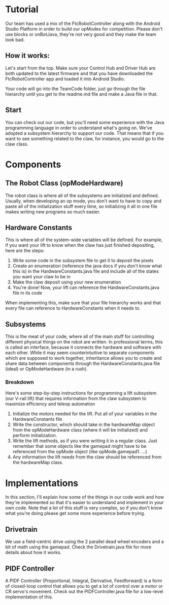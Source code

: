 # Tutorial

Our team has used a mix of the FtcRobotController along with the Android Studio Platform in order
to build our opModes for competition. Please don't use blocks or onBotJava, they're not very good
and they make the team look bad.

## How it works:

Let's start from the top. Make sure your Control Hub and Driver Hub are both updated to the latest 
firmware and that you have downloaded the FtcRobotController app and loaded it into Android Studio.

Your code will go into the TeamCode folder, just go through the file hierarchy until you get to the 
readme.md file and make a Java file in that. 

## Start

You can check out our code, but you'll need some experience with the Java programming language in
order to understand what's going on. We've adopted a subsystem hierarchy to support our code. That 
means that if you want to see something related to the claw, for instance, you would go to the claw
class. 

# Components

## The Robot Class (opModeHardware)

The robot class is where all of the subsystems are initialized and defined. Usually, when developing
an op mode, you don't want to have to copy and paste all of the initialization stuff every time,
so initializing it all in one file makes writing new programs so much easier.

## Hardware Constants

This is where all of the system-wide variables will be defined. For example, if you want your
lift to know when the claw has just finished depositing, here are the steps:

1. Write some code in the subsystem file to get it to deposit the pixels
2. Create an enumeration (reference the java docs if you don't know what this is) in the HardwareConstants.java file and include all of the states you want your claw to be in
3. Make the claw deposit using your new enumeration
4. You're done! Now, your lift can reference the HardwareConstants.java file in its code

When implementing this, make sure that your file hierarchy works and that every file can reference
to HardwareConstants when it needs to.

## Subsystems

This is the meat of your code, where all of the main stuff for controlling different physical
things on the robot are written. In professional terms, this is called an interface, because it 
connects the hardware and software with each other. While it may seem counterintuitive to separate
components which are supposed to work together, inheritance allows you to create and share data
between components through the HardwareConstants.java file (ideal) or OpModeHardware (in a rush). 

### Breakdown

Here's some step-by-step instructions for programming a lift subsystem (our V-rail lift) that
requires information from the claw subsystem to maximize efficiency and teleop automation

1. Initialize the motors needed for the lift. Put all of your variables in the HardwareConstants file
2. Write the constructor, which should take in the hardwareMap object from the opModeHardware class (where it will be initialized) and perform initialization. 
3. Write the lift methods, as if you were writing it in a regular class. Just remember that some objects like the gamepad might have to be referenced from the opMode object (like opMode.gamepad1. ...)
4. Any information the lift needs from the claw should be referenced from the hardwareMap class.


# Implementations

In this section, I'll explain how some of the things in our code work and how they're implemented
so that it's easier to understand and implement in your own code. Note that a lot of this stuff
is very complex, so if you don't know what you're doing please get some more experience before trying.

## Drivetrain

We use a field-centric drive using the 2 parallel dead wheel encoders and a bit of math using the
gamepad. Check the Drivetrain.java file for more details about how it works.

## PIDF Controller

A PIDF Controller (Proportional, Integral, Derivative, Feedforward) is a form of closed-loop control
that allows you to get a lot of control over a motor or CR servo's movement. Check out the 
PIDFController.java file for a low-level implementation of this. 